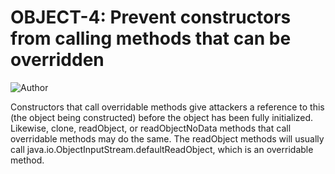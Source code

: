# OBJECT-4: Prevent constructors from calling methods that can be overridden
![Author](https://img.shields.io/badge/Author-Oracle-blue.svg)


Constructors that call overridable methods give attackers a reference to this (the object being constructed) before the object has been fully initialized. Likewise, clone, readObject, or readObjectNoData methods that call overridable methods may do the same. The readObject methods will usually call java.io.ObjectInputStream.defaultReadObject, which is an overridable method.

